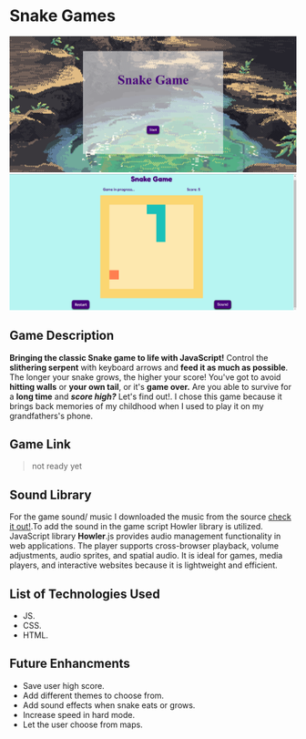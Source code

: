 # Snake Games

![start game page](index.png)
![game page](index1.png)

## Game Description

**Bringing the classic Snake game to life with JavaScript!**
Control the **slithering serpent** with keyboard arrows and **feed it as much as possible**. The longer your snake grows, the higher your score! You've got to avoid **hitting walls** or **your own tail**, or it's **game over.** Are you able to survive for a **long time** and **_score high?_** Let's find out!.
I chose this game because it brings back memories of my childhood when I used to play it on my grandfathers's phone.

## Game Link

> not ready yet

## Sound Library

For the game sound/ music I downloaded the music from the source [check it out!](https://opengameart.org/content/eye-of-the-storm).To add the sound in the game script Howler library is utilized. JavaScript library **Howler**.js provides audio management functionality in web applications. The player supports cross-browser playback, volume adjustments, audio sprites, and spatial audio. It is ideal for games, media players, and interactive websites because it is lightweight and efficient.

## List of Technologies Used

- JS.
- CSS.
- HTML.

## Future Enhancments

- Save user high score.
- Add different themes to choose from.
- Add sound effects when snake eats or grows.
- Increase speed in hard mode.
- Let the user choose from maps.
